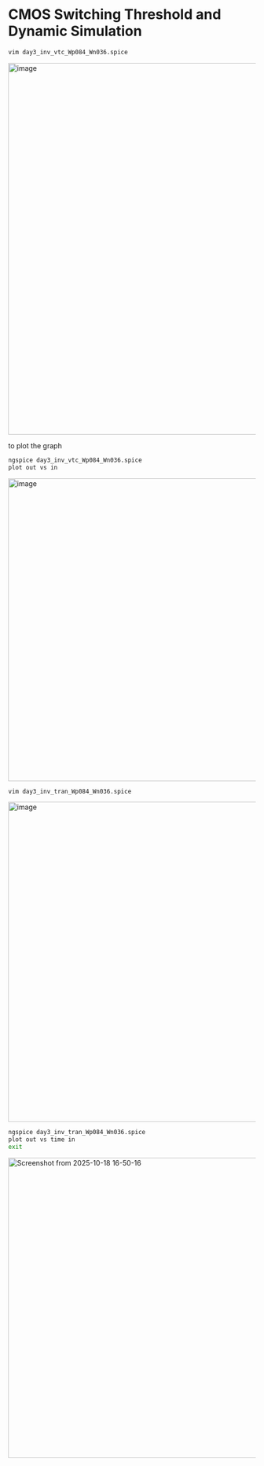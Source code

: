# CMOS Switching Threshold and Dynamic Simulation

```bash
vim day3_inv_vtc_Wp084_Wn036.spice
```
<img width="1062" height="756" alt="image" src="https://github.com/user-attachments/assets/abb1cfd1-22ae-4096-9073-a6d9d6a6ac65" />

to plot the graph 
```bash
ngspice day3_inv_vtc_Wp084_Wn036.spice
plot out vs in
```

<img width="708" height="616" alt="image" src="https://github.com/user-attachments/assets/263b8064-f82c-404e-a965-e91e9822bdb0" />

```bash
vim day3_inv_tran_Wp084_Wn036.spice 
```
<img width="997" height="651" alt="image" src="https://github.com/user-attachments/assets/6930d02d-a161-402a-b95e-e22a8138141f" />

```bash
ngspice day3_inv_tran_Wp084_Wn036.spice 
plot out vs time in
exit
```
<img width="701" height="611" alt="Screenshot from 2025-10-18 16-50-16" src="https://github.com/user-attachments/assets/dd96d174-b40c-467b-a0b0-a9800841acd6" />

